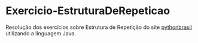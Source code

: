 # Exercicio-EstruturaDeRepeticao

Resolução dos exercícios sobre Estrutura de Repetição do site [pythonbrasil](https://wiki.python.org.br/EstruturaDeRepeticao) utilizando a linguagem Java.
